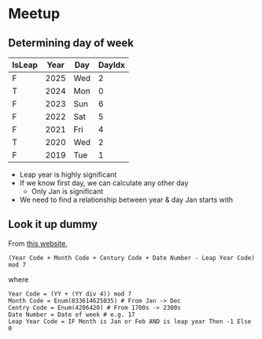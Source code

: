 # Meetup

## Determining day of week

| IsLeap | Year | Day | DayIdx |
| --- | --- | --- | --- |
| F | 2025 | Wed | 2 |
| T | 2024 | Mon | 0 |
| F | 2023 | Sun | 6 |
| F | 2022 | Sat | 5 |
| F | 2021 | Fri | 4 |
| T | 2020 | Wed | 2 |
| F | 2019 | Tue | 1 |

* Leap year is highly significant
* If we know first day, we can calculate any other day
    * Only Jan is significant
* We need to find a relationship between year & day Jan starts with

## Look it up dummy

From [this website](https://artofmemory.com/blog/how-to-calculate-the-day-of-the-week/),

```
(Year Code + Month Code + Century Code + Date Number - Leap Year Code) mod 7
```

where

```
Year Code = (YY + (YY div 4)) mod 7
Month Code = Enum(033614625035) # From Jan -> Dec
Centry Code = Enum(4206420) # From 1700s -> 2300s
Date Number = Date of week # e.g. 17
Leap Year Code = IF Month is Jan or Feb AND is leap year Then -1 Else 0
```


